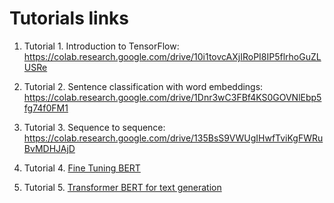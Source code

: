 # Tutorials links

1. Tutorial 1. Introduction to TensorFlow: https://colab.research.google.com/drive/10i1tovcAXjIRoPI8IP5flrhoGuZLUSRe

2. Tutorial 2. Sentence classification with word embeddings: https://colab.research.google.com/drive/1Dnr3wC3FBf4KS0GOVNlEbp5fg74f0FM1

3. Tutorial 3. Sequence to sequence: https://colab.research.google.com/drive/135BsS9VWUgIHwfTviKgFWRuBvMDHJAjD

4. Tutorial 4. [Fine Tuning BERT](https://colab.research.google.com/github/text-machine-lab/ciss2_materials/blob/master/tutorials/deeppavlov_track/Tutorial_Day_3_Fine_Tuning_BERT.ipynb)

5. Tutorial 5. [Transformer BERT for text generation](https://colab.research.google.com/github/text-machine-lab/ciss2_materials/blob/master/tutorials/deeppavlov_track/Tutorial_Day_4_Transformer_BERT_text_generation.ipynb)
